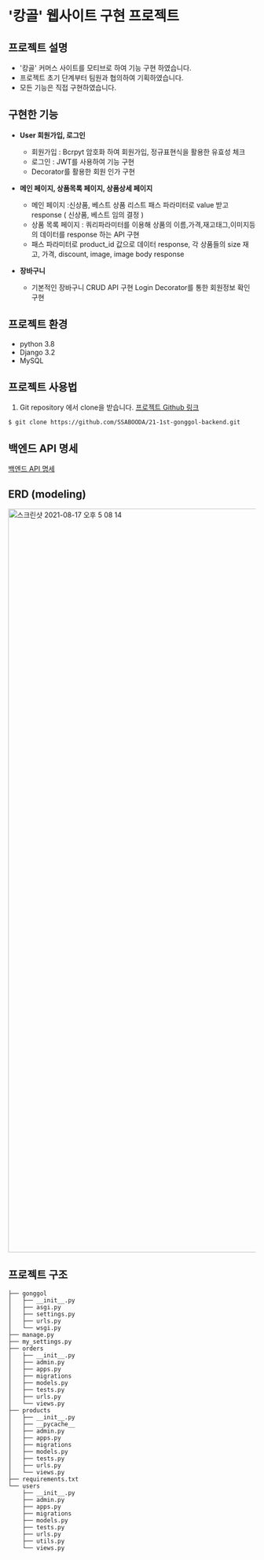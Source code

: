 # '캉골' 웹사이트 구현 프로젝트

## 프로젝트 설명
- '캉골' 커머스 사이트를 모티브로 하여 기능 구현 하였습니다.
- 프로젝트 초기 단계부터 팀원과 협의하여 기획하였습니다.
- 모든 기능은 직접 구현하였습니다.

## 구현한 기능
- **User 회원가입, 로그인**
    - 회원가입 : Bcrpyt 암호화 하여 회원가입, 정규표현식을 활용한 유효성 체크
    - 로그인 : JWT를 사용하여 기능 구현
    - Decorator를 활용한 회원 인가 구현

- **메인 페이지, 상품목록 페이지, 상품상세 페이지**
    - 메인 페이지 :신상품, 베스트 상품 리스트 패스 파라미터로 value 받고 response ( 신상품, 베스트 임의 결정 )
    - 상품 목록 페이지 : 쿼리파라미터를 이용해 상품의 이름,가격,재고태그,이미지등의 데이터를 response 하는 API 구현
    - 패스 파라미터로 product_id 값으로 데이터 response, 각 상품들의 size 재고, 가격, discount, image, image body response

- **장바구니**
    - 기본적인 장바구니 CRUD API 구현
      Login Decorator를 통한 회원정보 확인 구현

## 프로젝트 환경
- python 3.8
- Django 3.2
- MySQL

## 프로젝트 사용법
1. Git repository 에서 clone을 받습니다.
<a href="https://github.com/SSABOODA/21-1st-gonggol-backend">프로젝트 Github 링크</a>

```
$ git clone https://github.com/SSABOODA/21-1st-gonggol-backend.git
```

## 백엔드 API 명세
<a href="https://app.gitbook.com/@gonggol/s/gonggol/">백엔드 API 명세</a>

## ERD (modeling)
<img width="1514" alt="스크린샷 2021-08-17 오후 5 08 14" src="https://user-images.githubusercontent.com/69753846/129688685-9ca47003-77d4-484c-b206-dff18ad6e37a.png">

## 프로젝트 구조
```
├── gonggol
│   ├── __init__.py
│   ├── asgi.py
│   ├── settings.py
│   ├── urls.py
│   └── wsgi.py
├── manage.py
├── my_settings.py
├── orders
│   ├── __init__.py
│   ├── admin.py
│   ├── apps.py
│   ├── migrations
│   ├── models.py
│   ├── tests.py
│   ├── urls.py
│   └── views.py
├── products
│   ├── __init__.py
│   ├── __pycache__
│   ├── admin.py
│   ├── apps.py
│   ├── migrations
│   ├── models.py
│   ├── tests.py
│   ├── urls.py
│   └── views.py
├── requirements.txt
└── users
    ├── __init__.py
    ├── admin.py
    ├── apps.py
    ├── migrations
    ├── models.py
    ├── tests.py
    ├── urls.py
    ├── utils.py
    └── views.py
```
